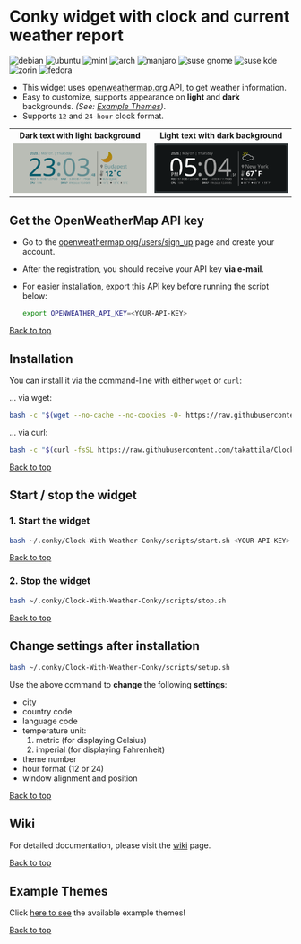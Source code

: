 # Conky widget with clock and current weather report

![debian](https://img.shields.io/badge/debian%20%5B%2064bit%20%5D-test%20[%20ok%20]-d70751?style=for-the-badge&logo=debian)
![ubuntu](https://img.shields.io/badge/ubuntu%20%5B%2064bit%20%5D-test%20[%20ok%20]-e95420?style=for-the-badge&logo=ubuntu)
![mint](https://img.shields.io/badge/mint%20%5B%2064bit%20%5D-test%20[%20ok%20]-97d953?style=for-the-badge&logo=linux%20mint)
![arch](https://img.shields.io/badge/arch%20%5B%2064bit%20%5D-test%20[%20ok%20]-1793d1?style=for-the-badge&logo=arch%20linux)
![manjaro](https://img.shields.io/badge/manjaro%20%5B%2064bit%20%5D-test%20[%20ok%20]-35bf5c?style=for-the-badge&logo=manjaro)
![suse gnome](https://img.shields.io/badge/suse%20gnome%20%5B%2064bit%20%5D-test%20[%20ok%20]-35bf5c?style=for-the-badge&logo=opensuse)
![suse kde](https://img.shields.io/badge/suse%20kde%20%5B%2064bit%20%5D-test%20[%20ok%20]-35bf5c?style=for-the-badge&logo=opensuse)
![zorin](https://img.shields.io/badge/zorin%20%5B%2064bit%20%5D-test%20[%20ok%20]-239fc2?style=for-the-badge&logo=zorin)
![fedora](https://img.shields.io/badge/fedora%20%5B%2064bit%20%5D-test%20[%20ok%20]-3b90ff?style=for-the-badge&logo=fedora)


- This widget uses [openweathermap.org](https://openweathermap.org) API, to get weather information.
- Easy to customize, supports appearance on **light** and **dark** backgrounds. *(See: [Example Themes](./themes/themes.md))*.
- Supports `12` and `24-hour` clock format.

<table>
    <tr>
        <th>
            Dark text with light background
        </th>
        <th>
            Light text with dark background
        </th>
    </tr>
    <tr>
        <td>
            <img src="./images/screenshots/budapest-dark-blue.png">
        </td>
        <td>
            <img src="./images/screenshots/new-york-light-bg.png">
        </td>
    </tr>
</table>


## Get the OpenWeatherMap API key

- Go to the [openweathermap.org/users/sign_up](https://home.openweathermap.org/users/sign_up) page and create your account.
- After the registration, you should receive your API key **via e-mail**.
- For easier installation, export this API key before running the script below:

  ```bash
  export OPENWEATHER_API_KEY=<YOUR-API-KEY>
  ```

[Back to top](#conky-widget-with-clock-and-current-weather-report)

## Installation

You can install it via the command-line with either `wget` or `curl`:

... via wget:

```bash
bash -c "$(wget --no-cache --no-cookies -O- https://raw.githubusercontent.com/takattila/Clock-With-Weather-Conky/v1.0.0/scripts/install.sh)"
```

... via curl:

```bash
bash -c "$(curl -fsSL https://raw.githubusercontent.com/takattila/Clock-With-Weather-Conky/v1.0.0/scripts/install.sh)"
```

[Back to top](#conky-widget-with-clock-and-current-weather-report)

## Start / stop the widget

### 1. Start the widget

```bash
bash ~/.conky/Clock-With-Weather-Conky/scripts/start.sh <YOUR-API-KEY>
```

[Back to top](#conky-widget-with-clock-and-current-weather-report)

### 2. Stop the widget

```bash
bash ~/.conky/Clock-With-Weather-Conky/scripts/stop.sh
```

[Back to top](#conky-widget-with-clock-and-current-weather-report)

## Change settings after installation

```bash
bash ~/.conky/Clock-With-Weather-Conky/scripts/setup.sh
```

Use the above command to **change** the following **settings**:

- city
- country code
- language code
- temperature unit:
  1. metric (for displaying Celsius)
  2. imperial (for displaying Fahrenheit)
- theme number
- hour format (12 or 24)
- window alignment and position

[Back to top](#conky-widget-with-clock-and-current-weather-report)

## Wiki

For detailed documentation, please visit the [wiki](https://github.com/takattila/Clock-With-Weather-Conky/wiki) page.

[Back to top](#conky-widget-with-clock-and-current-weather-report)

## Example Themes

Click [here to see](./themes/themes.md) the available example themes!

[Back to top](#conky-widget-with-clock-and-current-weather-report)